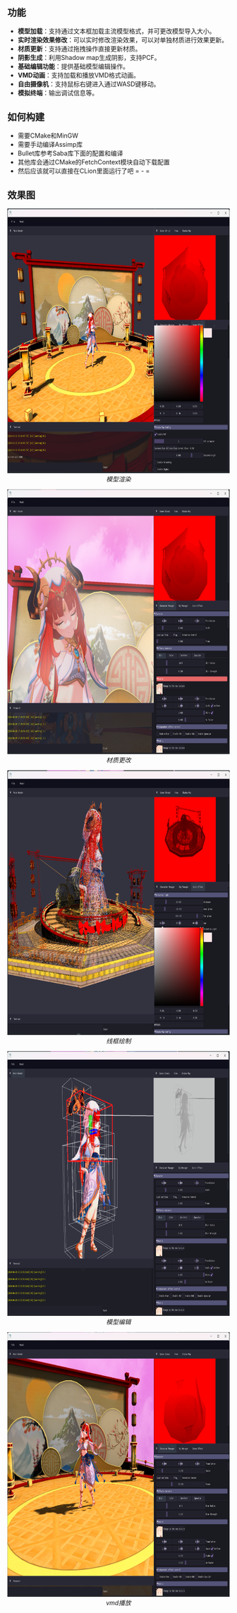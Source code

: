 ## 功能
- **模型加载**：支持通过文本框加载主流模型格式，并可更改模型导入大小。
- **实时渲染效果修改**：可以实时修改渲染效果，可以对单独材质进行效果更新。
- **材质更新**：支持通过拖拽操作直接更新材质。
- **阴影生成**：利用Shadow map生成阴影，支持PCF。
- **基础编辑功能**：提供基础模型编辑操作。
- **VMD动画**：支持加载和播放VMD格式动画。
- **自由摄像机**：支持鼠标右键进入通过WASD键移动。
- **模拟终端**：输出调试信息等。

## 如何构建
- 需要CMake和MinGW
- 需要手动编译Assimp库
- Bullet库参考Saba库下面的配置和编译
- 其他库会通过CMake的FetchContext模块自动下载配置
- 然后应该就可以直接在CLion里面运行了吧 = - =

## 效果图
<p align="center">
  <img src="ReadMeImage/img_2.png" width="900" height="600" alt="">
  <br>
<em>模型渲染</em>
</p>

<p align="center">
  <img src="ReadMeImage/img_3.png" width="900" height="600" alt="">
  <br>
<em>材质更改</em>
</p>

<p align="center">
  <img src="ReadMeImage/img_4.png" width="900" height="600" alt="">
  <br>
<em>线框绘制</em>
</p>

<p align="center">
  <img src="ReadMeImage/img_5.png" width="900" height="600" alt="">
  <br>
<em>模型编辑</em>
</p>

<p align="center">
  <img src="ReadMeImage/img_6.png" width="900" height="600" alt="">
  <br>
<em>vmd播放</em>
</p>
